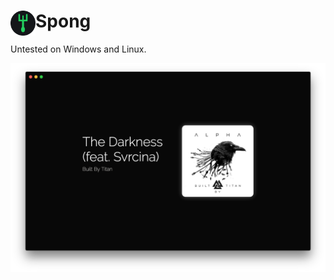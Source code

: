 # Spong <img src="https://github.com/codetheweb/Spong/raw/master/screenshots/logo.png" align="left" height="40" width="40">

Untested on Windows and Linux.

![Screenshot](screenshots/screenshot.png)
